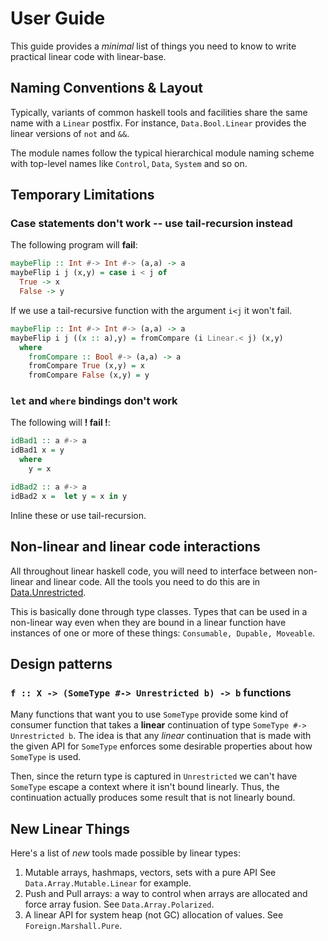 # User Guide

This guide provides a _minimal_ list of things you need
to know to write practical linear code with linear-base.

## Naming Conventions & Layout

Typically, variants of common haskell tools and facilities
share the same name with a `Linear` postfix. For instance,
`Data.Bool.Linear` provides the linear versions of `not`
and `&&`.

The module names follow the typical hierarchical module
naming scheme with top-level names like `Control`, `Data`, `System`
and so on.

## Temporary Limitations

### Case statements don't work -- use tail-recursion instead

The following program will **fail**:

```haskell
maybeFlip :: Int #-> Int #-> (a,a) -> a
maybeFlip i j (x,y) = case i < j of
  True -> x
  False -> y
```

If we use a tail-recursive function with the argument `i<j`
it won't fail.

```haskell
maybeFlip :: Int #-> Int #-> (a,a) -> a
maybeFlip i j ((x :: a),y) = fromCompare (i Linear.< j) (x,y)
  where
    fromCompare :: Bool #-> (a,a) -> a
    fromCompare True (x,y) = x
    fromCompare False (x,y) = y
```

### `let` and `where` bindings don't work

The following will **! fail !**:

```haskell
idBad1 :: a #-> a
idBad1 x = y
  where
    y = x

idBad2 :: a #-> a
idBad2 x =  let y = x in y
```

Inline these or use tail-recursion.


## Non-linear and linear code interactions

All throughout linear haskell code, you will need to interface
between non-linear and linear code. All the tools you need to do this
are in [Data.Unrestricted].

This is basically done through type classes. Types that can be used in
a non-linear way even when they are bound in a linear function have
instances of one or more of these things: `Consumable, Dupable,
Moveable`.

## Design patterns

### `f :: X -> (SomeType #-> Unrestricted b) -> b` functions

Many functions that want you to use `SomeType` provide some
kind of consumer function that takes a **linear** continuation of
type `SomeType #-> Unrestricted b`. The idea is that any _linear_
continuation that is made with the given API for `SomeType` enforces
some desirable properties about how `SomeType` is used.

Then, since the return type is captured in `Unrestricted` we can't
have `SomeType` escape a context where it isn't bound linearly.
Thus, the continuation actually produces some result that is not
linearly bound.

## New Linear Things

Here's a list of _new_ tools made possible by linear types:

  1. Mutable arrays, hashmaps, vectors, sets with a pure API
     See `Data.Array.Mutable.Linear` for example.
  2. Push and Pull arrays: a way to control when arrays are allocated
  and force array fusion. See `Data.Array.Polarized`.
  3. A linear API for system heap (not GC) allocation of values.
     See `Foreign.Marshall.Pure`.

[Data.Unrestricted]: https://github.com/tweag/linear-base/blob/master/src/Data/Unrestricted/Linear.hs
